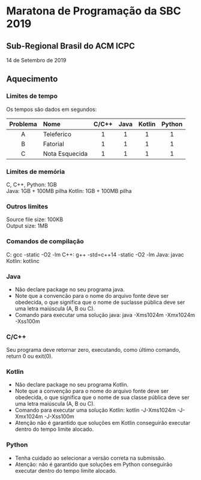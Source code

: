 # Maratona de Programação da SBC 2019
## Sub-Regional Brasil do ACM ICPC
14 de Setembro de 2019

## Aquecimento

### Limites de tempo

Os tempos são dados em segundos:

| Problema | Nome                 | C/C++ | Java | Kotlin | Python |
|:--------:|:---------------------|:------------:|:----:|:------:|:------:|
| A        | Teleferico  		| 1            | 1    | 1      | 1      |
| B        | Fatorial 			| 1            | 1    | 1      | 1      |
| C        | Nota Esquecida    | 1            | 1    | 1      | 1      |


### Limites de memória

 C, C++, Python: 1GB  
 Java: 1GB + 100MB pilha
 Kotlin: 1GB + 100MB pilha  

### Outros limites

 Source file size: 100KB  
 Output size: 1MB

### Comandos de compilação

C: gcc -static -O2 -lm
C++: g++ -std=c++14 -static -O2 -lm
Java: javac
Kotlin: kotlinc  

### Java

- Não declare package no seu programa java.  
- Note que a convencão para o nome do arquivo fonte deve ser obedecida, o que significa que o nome de suclasse pública deve ser uma letra maiúscula (A, B ou C).  
- Comando para executar uma solução java: java -Xms1024m -Xmx1024m -Xss100m

### C/C++

Seu programa deve retornar zero, executando, como último comando, return 0 ou exit(0). 
 
### Kotlin

- Não declare package no seu programa Kotlin.
- Note que a convenção para o nome do arquivo fonte deve ser obedecida, o que significa que o nome de sua
classe pública deve ser uma letra maiúscula (A, B ou C).
- Comando para executar uma solução Kotlin: kotlin -J-Xms1024m -J-Xmx1024m -J-Xss100m
- Atenção não é garantido que soluções em Kotlin conseguirão executar dentro do tempo limite alocado.

### Python

- Tenha cuidado ao selecionar a versão correta na submissão.
- Atenção: não é garantido que soluções em Python conseguirão executar dentro do tempo limite alocado.

